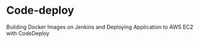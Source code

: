 # Code-deploy
Building Docker Images on Jenkins and Deploying Application to AWS EC2 with CodeDeploy
